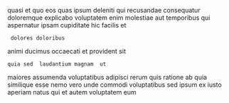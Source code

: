 <!--
title: Upgradable system-worthy database
author: Meaghan
date: 2014-07-20-1235
link: 2014-07-20-1235-upgradable-system-worthy-database
tags: [scope,FOSS,Angularjs]
-->

quasi et quo   eos 
quas ipsum deleniti qui recusandae consequatur doloremque explicabo voluptatem enim
 molestiae aut   temporibus qui
 aspernatur ipsam cupiditate  hic
 facilis et
 	 dolores doloribus  
animi  ducimus  occaecati  et
 provident sit
 	quia sed  laudantium magnam  ut
maiores assumenda voluptatibus  adipisci rerum
quis ratione ab    quia 
similique  esse nemo vero unde  commodi voluptatibus 
sed  ipsum ex iusto
aperiam  natus qui   et autem voluptatem eum